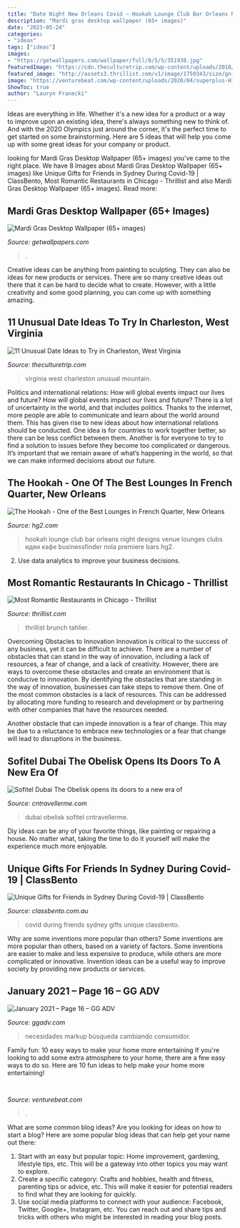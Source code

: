 ```yaml
---
title: "Date Night New Orleans Covid ~ Hookah Lounge Club Bar Orleans Night Designs Venue Lounges Clubs идеи кафе Businessfinder Nola Premiere Bars Hg2"
description: "Mardi gras desktop wallpaper (65+ images)"
date: "2023-05-24"
categories:
- "ideas"
tags: ["ideas"]
images:
- "https://getwallpapers.com/wallpaper/full/8/5/5/351938.jpg"
featuredImage: "https://cdn.theculturetrip.com/wp-content/uploads/2018/02/1024px-autumn-colors-mountain-sunset_-_virginia_-_forestwander.jpg"
featured_image: "http://assets3.thrillist.com/v1/image/1759343/size/gn-gift_guide_variable_c.jpg"
image: "https://venturebeat.com/wp-content/uploads/2020/04/superplus-Hills_of_Steel_2_GamePlay.jpg?w=800"
ShowToc: true
author: "Lauryn Franecki"
---
```



Ideas are everything in life. Whether it's a new idea for a product or a way to improve upon an existing idea, there's always something new to think of. And with the 2020 Olympics just around the corner, it's the perfect time to get started on some brainstorming. Here are 5 ideas that will help you come up with some great ideas for your company or product.

	

		
looking for Mardi Gras Desktop Wallpaper (65+ images) you've came to the right place. We have 8 Images about Mardi Gras Desktop Wallpaper (65+ images) like Unique Gifts for Friends in Sydney During Covid-19 | ClassBento, Most Romantic Restaurants in Chicago - Thrillist and also Mardi Gras Desktop Wallpaper (65+ images). Read more:
		
    
## Mardi Gras Desktop Wallpaper (65+ Images)

<img loading=lazy src="https://getwallpapers.com/wallpaper/full/8/5/5/351938.jpg" onerror="this.onerror=null;this.src='https://tse3.mm.bing.net/th?id=OIP.PSysbH-V646vLo4ZCsQ0SgHaEo&amp;pid=15.1';" alt="Mardi Gras Desktop Wallpaper (65+ images)">

_Source: getwallpapers.com_

>. 

	

Creative ideas can be anything from painting to sculpting. They can also be ideas for new products or services. There are so many creative ideas out there that it can be hard to decide what to create. However, with a little creativity and some good planning, you can come up with something amazing.

    
## 11 Unusual Date Ideas To Try In Charleston, West Virginia

<img loading=lazy src="https://cdn.theculturetrip.com/wp-content/uploads/2018/02/1024px-autumn-colors-mountain-sunset_-_virginia_-_forestwander.jpg" onerror="this.onerror=null;this.src='https://tse3.mm.bing.net/th?id=OIP.e-cQUchrTvIkEvHeK7ijLgHaE8&amp;pid=15.1';" alt="11 Unusual Date Ideas to Try in Charleston, West Virginia">

_Source: theculturetrip.com_

>virginia west charleston unusual mountain. 

	

Politics and international relations: How will global events impact our lives and future?
How will global events impact our lives and future? There is a lot of uncertainty in the world, and that includes politics. Thanks to the internet, more people are able to communicate and learn about the world around them. This has given rise to new ideas about how international relations should be conducted. 
One idea is for countries to work together better, so there can be less conflict between them. Another is for everyone to try to find a solution to issues before they become too complicated or dangerous. It’s important that we remain aware of what’s happening in the world, so that we can make informed decisions about our future.

    
## The Hookah - One Of The Best Lounges In French Quarter, New Orleans

<img loading=lazy src="http://hg2.com/wp-content/uploads/2015/07/neworleans-bars-hookah-3a.jpg" onerror="this.onerror=null;this.src='https://tse4.mm.bing.net/th?id=OIP.PGods10D87wt8NiWFPTY0QHaDo&amp;pid=15.1';" alt="The Hookah - One of the Best Lounges in French Quarter, New Orleans">

_Source: hg2.com_

>hookah lounge club bar orleans night designs venue lounges clubs идеи кафе businessfinder nola premiere bars hg2. 

	

2. Use data analytics to improve your business decisions.

    
## Most Romantic Restaurants In Chicago - Thrillist

<img loading=lazy src="http://assets3.thrillist.com/v1/image/1759343/size/gn-gift_guide_variable_c.jpg" onerror="this.onerror=null;this.src='https://tse1.mm.bing.net/th?id=OIP.NUdkzaf2aQP6X_64RAH7PgHaFJ&amp;pid=15.1';" alt="Most Romantic Restaurants in Chicago - Thrillist">

_Source: thrillist.com_

>thrillist brunch tahlier. 

	

Overcoming Obstacles to Innovation
Innovation is critical to the success of any business, yet it can be difficult to achieve. There are a number of obstacles that can stand in the way of innovation, including a lack of resources, a fear of change, and a lack of creativity. However, there are ways to overcome these obstacles and create an environment that is conducive to innovation.
By identifying the obstacles that are standing in the way of innovation, businesses can take steps to remove them. One of the most common obstacles is a lack of resources. This can be addressed by allocating more funding to research and development or by partnering with other companies that have the resources needed.

Another obstacle that can impede innovation is a fear of change. This may be due to a reluctance to embrace new technologies or a fear that change will lead to disruptions in the business.

    
## Sofitel Dubai The Obelisk Opens Its Doors To A New Era Of

<img loading=lazy src="https://www.cntravellerme.com/public/styles/fb_share_style_image/public/images/2020/10/22/sofitel-dubai-the-obelisk.jpg?itok=KfVxbxtA" onerror="this.onerror=null;this.src='https://tse4.mm.bing.net/th?id=OIP.QI5c0CF8_YLLMIeRiEd71AHaD4&amp;pid=15.1';" alt="Sofitel Dubai The Obelisk opens its doors to a new era of">

_Source: cntravellerme.com_

>dubai obelisk sofitel cntravellerme. 

	

Diy ideas can be any of your favorite things, like painting or repairing a house. No matter what, taking the time to do it yourself will make the experience much more enjoyable.

    
## Unique Gifts For Friends In Sydney During Covid-19 | ClassBento

<img loading=lazy src="https://classbento.com.au/images/article/unique-gifts-for-friends-in-sydney-during-covid-19-800.jpg" onerror="this.onerror=null;this.src='https://tse2.mm.bing.net/th?id=OIP.de-tmGmYFONyHY0raYb-kAHaFj&amp;pid=15.1';" alt="Unique Gifts for Friends in Sydney During Covid-19 | ClassBento">

_Source: classbento.com.au_

>covid during friends sydney gifts unique classbento. 

	

Why are some inventions more popular than others?
Some inventions are more popular than others, based on a variety of factors. Some inventions are easier to make and less expensive to produce, while others are more complicated or innovative. Invention ideas can be a useful way to improve society by providing new products or services.

    
## January 2021 – Page 16 – GG ADV

<img loading=lazy src="https://searchengineland.com/figz/wp-content/seloads/2021/01/image1-800x445.jpg" onerror="this.onerror=null;this.src='https://tse1.mm.bing.net/th?id=OIP.CYPuaFdiWViykZOzdzVTEwHaEH&amp;pid=15.1';" alt="January 2021 – Page 16 – GG ADV">

_Source: ggadv.com_

>necesidades markup búsqueda cambiando consumidor. 

	

Family fun: 10 easy ways to make your home more entertaining
If you're looking to add some extra atmosphere to your home, there are a few easy ways to do so. Here are 10 fun ideas to help make your home more entertaining!

    
## 

<img loading=lazy src="https://venturebeat.com/wp-content/uploads/2020/04/superplus-Hills_of_Steel_2_GamePlay.jpg?w=800" onerror="this.onerror=null;this.src='https://tse1.mm.bing.net/th?id=OIP.CIn9d4yIJMVcFRsH4AdGBgHaDt&amp;pid=15.1';" alt="">

_Source: venturebeat.com_

>. 

	

What are some common blog ideas?
Are you looking for ideas on how to start a blog? Here are some popular blog ideas that can help get your name out there: 
1. Start with an easy but popular topic: Home improvement, gardening, lifestyle tips, etc. This will be a gateway into other topics you may want to explore.
2. Create a specific category: Crafts and hobbies, health and fitness, parenting tips or advice, etc. This will make it easier for potential readers to find what they are looking for quickly.
3. Use social media platforms to connect with your audience: Facebook, Twitter, Google+, Instagram, etc. You can reach out and share tips and tricks with others who might be interested in reading your blog posts.

